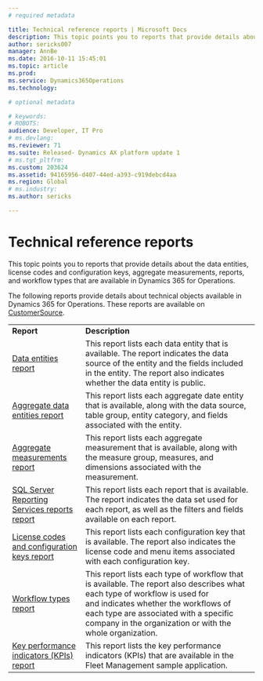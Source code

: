 ```yaml
---
# required metadata

title: Technical reference reports | Microsoft Docs
description: This topic points you to reports that provide details about the data entities, license codes and configuration keys, aggregate measurements, reports, and workflow types that are available in Dynamics 365 for Operations.
author: sericks007
manager: AnnBe
ms.date: 2016-10-11 15:45:01
ms.topic: article
ms.prod: 
ms.service: Dynamics365Operations
ms.technology: 

# optional metadata

# keywords: 
# ROBOTS: 
audience: Developer, IT Pro
# ms.devlang: 
ms.reviewer: 71
ms.suite: Released- Dynamics AX platform update 1
# ms.tgt_pltfrm: 
ms.custom: 203624
ms.assetid: 94165956-d407-44ed-a393-c919debcd4aa
ms.region: Global
# ms.industry: 
ms.author: sericks

---
```


# Technical reference reports

This topic points you to reports that provide details about the data entities, license codes and configuration keys, aggregate measurements, reports, and workflow types that are available in Dynamics 365 for Operations.

The following reports provide details about technical objects available in Dynamics 365 for Operations. These reports are available on [CustomerSource](https://mbs.microsoft.com/customersource/northamerica/AX/downloads/reports/axtechrefrep).

|                                                                                                                                                   |                                                                                                                                                                                                                                                                         |
|---------------------------------------------------------------------------------------------------------------------------------------------------|-------------------------------------------------------------------------------------------------------------------------------------------------------------------------------------------------------------------------------------------------------------------------|
| **Report**                                                                                                                                        | **Description**                                                                                                                                                                                                                                                         |
| [Data entities report](https://docs.microsoft.com/en-us/dynamics365/operations/dev-itpro/data-entities/list-of-data-entities-in-dynamics-ax)                                                 | This report lists each data entity that is available. The report indicates the data source of the entity and the fields included in the entity. The report also indicates whether the data entity is public.                                                            |
| [Aggregate data entities report](https://docs.microsoft.com/en-us/dynamics365/operations/dev-itpro/analytics-bi-reporting/list-of-aggregate-data-entities)                                            | This report lists each aggregate date entity that is available, along with the data source, table group, entity category, and fields associated with the entity.                                                                                                        |
| [Aggregate measurements report](https://docs.microsoft.com/en-us/dynamics365/operations/dev-itpro/analytics-bi-reporting/list-of-aggregate-measurements)                                              | This report lists each aggregate measurement that is available, along with the measure group, measures, and dimensions associated with the measurement.                                                                                                                 |
| [SQL Server Reporting Services reports report](https://docs.microsoft.com/en-us/dynamics365/operations/dev-itpro/analytics-bi-reporting/list-of-sql-server-reporting-services-reports-in-dynamics-ax) | This report lists each report that is available. The report indicates the data set used for each report, as well as the filters and fields available on each report.                                                                                                    |
| [License codes and configuration keys report](https://docs.microsoft.com/en-us/dynamics365/operations/dev-itpro/system-administration/list-of-license-codes-and-configuration-keys)                  | This report lists each configuration key that is available. The report also indicates the license code and menu items associated with each configuration key.                                                                                                           |
| [Workflow types report](https://docs.microsoft.com/en-us/dynamics365/operations/core/organization-administration/list-of-workflow-types)                                                              | This report lists each type of workflow that is available. The report also describes what each type of workflow is used for and indicates whether the workflows of each type are associated with a specific company in the organization or with the whole organization. |
| [Key performance indicators (KPIs) report](https://docs.microsoft.com/en-us/dynamics365/operations/dev-itpro/analytics-bi-reporting/key-performance-indicators-kpi-report)                            | This report lists the key performance indicators (KPIs) that are available in the Fleet Management sample application.                                                                                                                                                  |

 



